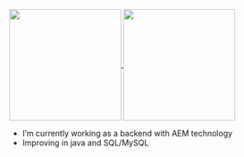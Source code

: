 <a href="https://github.com/anuraghazra/github-readme-stats">
  <img height=200 align="center" src="https://github-readme-stats.vercel.app/api?username=nivek14&show_icons=true&theme=radical&hide=stars,issues&include_all_commits=true" />
</a>
<a href="https://github.com/anuraghazra/convoychat">
  <img height=200 align="center" src="https://github-readme-stats.vercel.app/api/top-langs?username=nivek14&layout=compact&langs_count=8&card_width=320&hide=shaderlab,makefile,html&theme=radical" />
</a>


- I’m currently working as a backend with AEM technology
- Improving in java and SQL/MySQL

